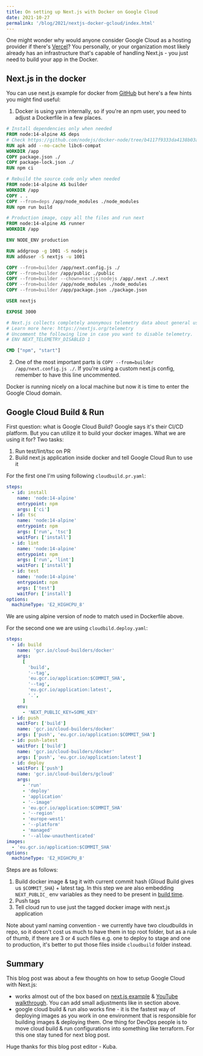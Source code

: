 ```yaml
---
title: On setting up Next.js with Docker on Google Cloud
date: 2021-10-27
permalink: '/blog/2021/nextjs-docker-gcloud/index.html'
---
```


One might wonder why would anyone consider Google Cloud as a hosting provider if there's [Vercel](https://vercel.com/)?
You personally, or your organization most likely already has an infrastructure that's
capable of handling Next.js - you just need to build your app in the Docker.

## Next.js in the docker

You can use next.js example for docker from [GitHub](https://github.com/vercel/next.js/tree/canary/examples/with-docker)
but here's a few hints you might find useful:

1. Docker is using yarn internally, so if you're an npm user, you need to adjust a Dockerfile in a few places.

```dockerfile
# Install dependencies only when needed
FROM node:14-alpine AS deps
# Check https://github.com/nodejs/docker-node/tree/b4117f9333da4138b03a546ec926ef50a31506c3#nodealpine to understand why libc6-compat might be needed.
RUN apk add --no-cache libc6-compat
WORKDIR /app
COPY package.json ./
COPY package-lock.json ./
RUN npm ci

# Rebuild the source code only when needed
FROM node:14-alpine AS builder
WORKDIR /app
COPY . .
COPY --from=deps /app/node_modules ./node_modules
RUN npm run build

# Production image, copy all the files and run next
FROM node:14-alpine AS runner
WORKDIR /app

ENV NODE_ENV production

RUN addgroup -g 1001 -S nodejs
RUN adduser -S nextjs -u 1001

COPY --from=builder /app/next.config.js ./
COPY --from=builder /app/public ./public
COPY --from=builder --chown=nextjs:nodejs /app/.next ./.next
COPY --from=builder /app/node_modules ./node_modules
COPY --from=builder /app/package.json ./package.json

USER nextjs

EXPOSE 3000

# Next.js collects completely anonymous telemetry data about general usage.
# Learn more here: https://nextjs.org/telemetry
# Uncomment the following line in case you want to disable telemetry.
# ENV NEXT_TELEMETRY_DISABLED 1

CMD ["npm", "start"]
```

2. One of the most important parts is `COPY --from=builder /app/next.config.js ./`.
   If you're using a custom next.js config, remember to have this line uncommented.

Docker is running nicely on a local machine but now it is time to enter the Google Cloud domain.

## Google Cloud Build & Run

First question: what is Google Cloud Build? Google says it's their CI/CD platform.
But you can utilize it to build your docker images. What we are using it for? Two tasks:

1. Run test/lint/tsc on PR
2. Build next.js application inside docker and tell Google Cloud Run to use it

For the first one I'm using following `cloudbuild.pr.yaml`:

```yaml
steps:
  - id: install
    name: 'node:14-alpine'
    entrypoint: npm
    args: ['ci']
  - id: tsc
    name: 'node:14-alpine'
    entrypoint: npm
    args: ['run', 'tsc']
    waitFor: ['install']
  - id: lint
    name: 'node:14-alpine'
    entrypoint: npm
    args: ['run', 'lint']
    waitFor: ['install']
  - id: test
    name: 'node:14-alpine'
    entrypoint: npm
    args: ['test']
    waitFor: ['install']
options:
  machineType: 'E2_HIGHCPU_8'
```

We are using alpine version of node to match used in Dockerfile above.

For the second one we are using `cloudbild.deploy.yaml`:

```yaml
steps:
  - id: build
    name: 'gcr.io/cloud-builders/docker'
    args:
      [
        'build',
        '--tag',
        'eu.gcr.io/application:$COMMIT_SHA',
        '--tag',
        'eu.gcr.io/application:latest',
        '.',
      ]
    env:
      - 'NEXT_PUBLIC_KEY=SOME_KEY'
  - id: push
    waitFor: ['build']
    name: 'gcr.io/cloud-builders/docker'
    args: ['push', 'eu.gcr.io/application:$COMMIT_SHA']
  - id: push-latest
    waitFor: ['build']
    name: 'gcr.io/cloud-builders/docker'
    args: ['push', 'eu.gcr.io/application:latest']
  - id: deploy
    waitFor: ['push']
    name: 'gcr.io/cloud-builders/gcloud'
    args:
      - 'run'
      - 'deploy'
      - 'application'
      - '--image'
      - 'eu.gcr.io/application:$COMMIT_SHA'
      - '--region'
      - 'europe-west1'
      - '--platform'
      - 'managed'
      - '--allow-unauthenticated'
images:
  - 'eu.gcr.io/application:$COMMIT_SHA'
options:
  machineType: 'E2_HIGHCPU_8'
```

Steps are as follows:

1. Build docker image & tag it with current commit hash (Gloud Build gives us `$COMMIT_SHA`) + latest
   tag. In this step we are also embedding `NEXT_PUBLIC_` env variables as they need to be present in
   [build time](https://nextjs.org/docs/basic-features/environment-variables#exposing-environment-variables-to-the-browser).
2. Push tags
3. Tell cloud run to use just the tagged docker image with next.js application

Note about yaml naming convention - we currently have two cloudbuilds in repo, so it doesn't cost us much
to have them in top root folder, but as a rule of thumb, if there are 3 or 4 such files e.g. one
to deploy to stage and one to production, it's better to put those files inside `cloudbuild` folder instead.

## Summary

This blog post was about a few thoughts on how to setup Google Cloud with Next.js:

- works almost out of the box based on [next.js example](https://github.com/vercel/next.js/tree/canary/examples/with-docker) & [YouTube walkthrough](https://www.youtube.com/watch?v=Pd2tVxhFnO4). You can add small adjustments like in section above.
- google cloud build & run also works fine - it is the fastest way of deploying images as you work in one environment
  that is responsible for building images & deploying them. One thing for DevOps people is to move cloud build & run configurations into something like terraform.
  For this one stay tuned for next blog post.

Huge thanks for this blog post editor - Kuba.
